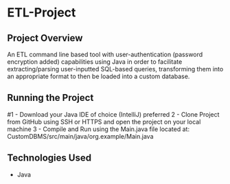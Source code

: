 # **ETL-Project**

## **Project Overview**
An ETL command line based tool with user-authentication (password encryption added) capabilities using Java in order to facilitate extracting/parsing user-inputted SQL-based queries, transforming them into an appropriate format to then be loaded into a custom database.

## **Running the Project**
#1 - Download your Java IDE of choice (IntelliJ) preferred
2 - Clone Project from GitHub using SSH or HTTPS and open the project on your local machine
3 - Compile and Run using the Main.java file located at: CustomDBMS/src/main/java/org.example/Main.java


## **Technologies Used**
- Java 
